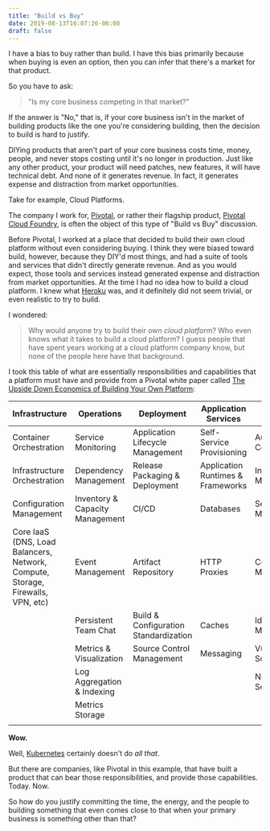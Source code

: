 ```yaml
---
title: "Build vs Buy"
date: 2019-08-13T16:07:26-06:00
draft: false
---
```


I have a bias to buy rather than build. I have this bias primarily because when buying is even an option, then you can infer that there's a market for that product.

So you have to ask:

> "Is my core business competing in that market?"

If the answer is "No," that is, if your core business isn't in the market of building products like the one you're considering building, then the decision to build is hard to justify.

DIYing products that aren't part of your core business costs time, money, people, and never stops costing until it's no longer in production. Just like any other product, your product will need patches, new features, it will have technical debt. And none of it generates revenue. In fact, it generates expense and distraction from market opportunities.

Take for example, Cloud Platforms.

The company I work for, [Pivotal](https://pivotal.io/), or rather their flagship product, [Pivotal Cloud Foundry](https://pivotal.io/platform), is often the object of this type of "Build vs Buy" discussion.

Before Pivotal, I worked at a place that decided to build their own cloud platform without even considering buying. I think they were biased toward build, however, because they DIY'd most things, and had a suite of tools and services that didn't directly generate revenue. And as you would expect, those tools and services instead generated expense and distraction from market opportunities. At the time I had no idea how to build a cloud platform. I knew what [Heroku](https://www.heroku.com/) was, and it definitely did not seem trivial, or even realistic to try to build.

I wondered:

> Why would anyone try to build their own _cloud platform_? Who even knows what it takes to build a cloud platform? I guess people that have spent years working at a cloud platform company know, but none of the people here have that background.

I took this table of what are essentially responsibilities and capabilities that a platform must have and provide from a Pivotal white paper called [The Upside Down Economics of Building Your Own Platform](https://content.pivotal.io/white-papers/the-upside-down-economics-of-building-your-own-platform):

| Infrastructure                                                                  | Operations                      | Deployment                            | Application Services              | Security               |
|---------------------------------------------------------------------------------|---------------------------------|---------------------------------------|-----------------------------------|------------------------|
| Container Orchestration                                                         | Service Monitoring              | Application Lifecycle Management      | Self-Service Provisioning         | Audit & Compliance     |
| Infrastructure Orchestration                                                    | Dependency Management           | Release Packaging & Deployment        | Application Runtimes & Frameworks | Incident Management    |
| Configuration Management                                                        | Inventory & Capacity Management | CI/CD                                 | Databases                         | Secrets Management     |
| Core IaaS (DNS, Load Balancers, Network, Compute, Storage, Firewalls, VPN, etc) | Event Management                | Artifact Repository                   | HTTP Proxies                      | Certificate Management |
|                                                                                 | Persistent Team Chat            | Build & Configuration Standardization | Caches                            | Identity Management    |
|                                                                                 | Metrics & Visualization         | Source Control Management             | Messaging                         | Vulnerability Scanning |
|                                                                                 | Log Aggregation & Indexing      |                                       |                                   | Network Security       |
|                                                                                 | Metrics Storage                 |                                       |                                   |                        |
|                                                                                 |                                 |                                       |                                   |                        |

**Wow.**

Well, [Kubernetes](https://kubernetes.io/) certainly doesn't do _all that_.

But there are companies, like Pivotal in this example, that have built a product that can bear those responsibilities, and provide those capabilities. Today. Now.

So how do you justify committing the time, the energy, and the people to building something that even comes close to that when your primary business is something other than that?
